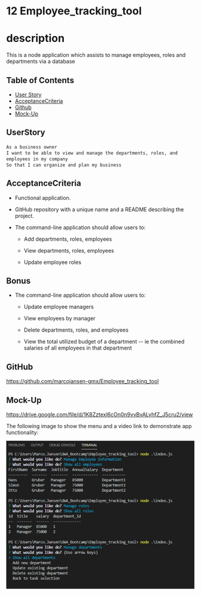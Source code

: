 # 12 Employee_tracking_tool

# description

This is a node application which assists to manage employees, roles and departments via a database

## Table of Contents

* [User Story](#UserStory)
* [AcceptanceCriteria](#AcceptanceCriteria)
* [Github](#Github)
* [Mock-Up](#Mock-Up)

## UserStory

```
As a business owner
I want to be able to view and manage the departments, roles, and employees in my company
So that I can organize and plan my business
```

## AcceptanceCriteria

* Functional application.

* GitHub repository with a unique name and a README describing the project.

* The command-line application should allow users to:

  * Add departments, roles, employees

  * View departments, roles, employees

  * Update employee roles

## Bonus

* The command-line application should allow users to:

  * Update employee managers

  * View employees by manager

  * Delete departments, roles, and employees

  * View the total utilized budget of a department -- ie the combined salaries of all employees in that department
    
## GitHub     
    
https://github.com/marcojansen-gmx/Employee_tracking_tool

## Mock-Up

https://drive.google.com/file/d/1K8Zztexl6cOn0n9vvBvALyhfZ_J5cru2/view

The following image to show the menu and a video link to demonstrate app functionality:

![node app to track employees](https://github.com/marcojansen-gmx/Employee_tracking_tool/blob/main/assets/Employee_tracker.png?raw=true)

